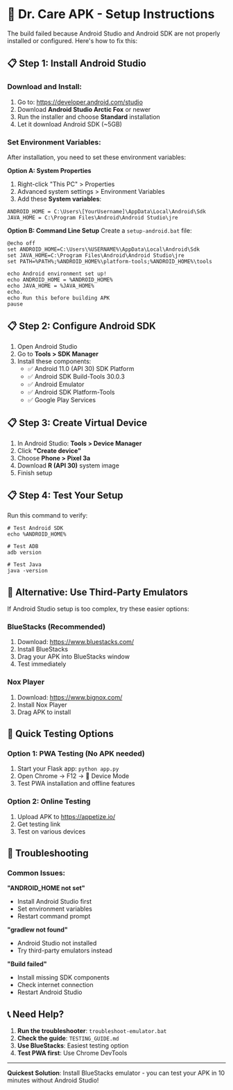 # 🚀 Dr. Care APK - Setup Instructions

The build failed because Android Studio and Android SDK are not properly installed or configured. Here's how to fix this:

## 📋 Step 1: Install Android Studio

### Download and Install:
1. Go to: https://developer.android.com/studio
2. Download **Android Studio Arctic Fox** or newer
3. Run the installer and choose **Standard** installation
4. Let it download Android SDK (~5GB)

### Set Environment Variables:
After installation, you need to set these environment variables:

**Option A: System Properties**
1. Right-click "This PC" > Properties
2. Advanced system settings > Environment Variables
3. Add these **System variables**:

```
ANDROID_HOME = C:\Users\[YourUsername]\AppData\Local\Android\Sdk
JAVA_HOME = C:\Program Files\Android\Android Studio\jre
```

**Option B: Command Line Setup**
Create a `setup-android.bat` file:

```batch
@echo off
set ANDROID_HOME=C:\Users\%USERNAME%\AppData\Local\Android\Sdk
set JAVA_HOME=C:\Program Files\Android\Android Studio\jre
set PATH=%PATH%;%ANDROID_HOME%\platform-tools;%ANDROID_HOME%\tools

echo Android environment set up!
echo ANDROID_HOME = %ANDROID_HOME%
echo JAVA_HOME = %JAVA_HOME%
echo.
echo Run this before building APK
pause
```

## 📋 Step 2: Configure Android SDK

1. Open Android Studio
2. Go to **Tools > SDK Manager**
3. Install these components:
   - ✅ Android 11.0 (API 30) SDK Platform
   - ✅ Android SDK Build-Tools 30.0.3
   - ✅ Android Emulator
   - ✅ Android SDK Platform-Tools
   - ✅ Google Play Services

## 📋 Step 3: Create Virtual Device

1. In Android Studio: **Tools > Device Manager**
2. Click **"Create device"**
3. Choose **Phone > Pixel 3a**
4. Download **R (API 30)** system image
5. Finish setup

## 📋 Step 4: Test Your Setup

Run this command to verify:

```batch
# Test Android SDK
echo %ANDROID_HOME%

# Test ADB
adb version

# Test Java
java -version
```

## 🎯 Alternative: Use Third-Party Emulators

If Android Studio setup is too complex, try these easier options:

### BlueStacks (Recommended)
1. Download: https://www.bluestacks.com/
2. Install BlueStacks
3. Drag your APK into BlueStacks window
4. Test immediately

### Nox Player
1. Download: https://www.bignox.com/
2. Install Nox Player
3. Drag APK to install

## 🧪 Quick Testing Options

### Option 1: PWA Testing (No APK needed)
1. Start your Flask app: `python app.py`
2. Open Chrome → F12 → 📱 Device Mode
3. Test PWA installation and offline features

### Option 2: Online Testing
1. Upload APK to https://appetize.io/
2. Get testing link
3. Test on various devices

## 🔧 Troubleshooting

### Common Issues:

**"ANDROID_HOME not set"**
- Install Android Studio first
- Set environment variables
- Restart command prompt

**"gradlew not found"**
- Android Studio not installed
- Try third-party emulators instead

**"Build failed"**
- Install missing SDK components
- Check internet connection
- Restart Android Studio

## 📞 Need Help?

1. **Run the troubleshooter**: `troubleshoot-emulator.bat`
2. **Check the guide**: `TESTING_GUIDE.md`
3. **Use BlueStacks**: Easiest testing option
4. **Test PWA first**: Use Chrome DevTools

---

**Quickest Solution**: Install BlueStacks emulator - you can test your APK in 10 minutes without Android Studio!
